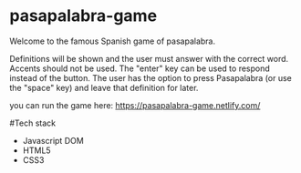 # pasapalabra-game

Welcome to the famous Spanish game of pasapalabra.


Definitions will be shown and the user must answer with the correct word. Accents should not be used. 
The "enter" key can be used to respond instead of the button. 
The user has the option to press Pasapalabra (or use the "space" key) and leave that definition for later.

you can run the game here: https://pasapalabra-game.netlify.com/

#Tech stack
- Javascript DOM
- HTML5
- CSS3
